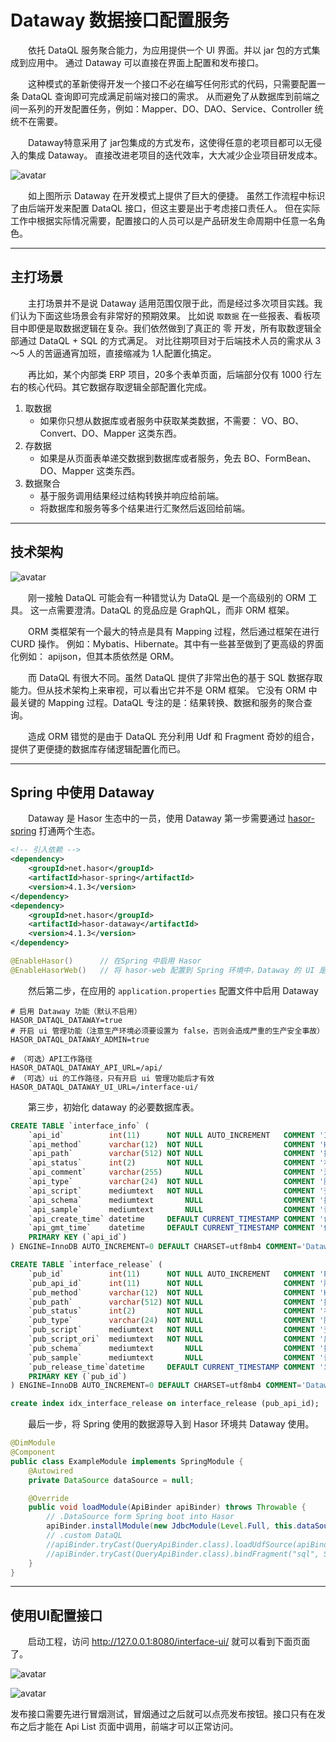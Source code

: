 # Dataway 数据接口配置服务

&emsp;&emsp;依托 DataQL 服务聚合能力，为应用提供一个 UI 界面。并以 jar 包的方式集成到应用中。
通过 Dataway 可以直接在界面上配置和发布接口。

&emsp;&emsp;这种模式的革新使得开发一个接口不必在编写任何形式的代码，只需要配置一条 DataQL 查询即可完成满足前端对接口的需求。
从而避免了从数据库到前端之间一系列的开发配置任务，例如：Mapper、DO、DAO、Service、Controller 统统不在需要。

&emsp;&emsp;Dataway特意采用了 jar包集成的方式发布，这使得任意的老项目都可以无侵入的集成 Dataway。
直接改进老项目的迭代效率，大大减少企业项目研发成本。

![avatar](https://www.hasor.net/web/_images/CC2_A633_6D5C_MK4L.png)

&emsp;&emsp;如上图所示 Dataway 在开发模式上提供了巨大的便捷。
虽然工作流程中标识了由后端开发来配置 DataQL 接口，但这主要是出于考虑接口责任人。
但在实际工作中根据实际情况需要，配置接口的人员可以是产品研发生命周期中任意一名角色。

----------
## 主打场景

&emsp;&emsp;主打场景并不是说 Dataway 适用范围仅限于此，而是经过多次项目实践。我们认为下面这些场景会有非常好的预期效果。
比如说 ``取数据`` 在一些报表、看板项目中即便是取数据逻辑在复杂。我们依然做到了真正的 零 开发，所有取数逻辑全部通过 DataQL + SQL 的方式满足。
对比往期项目对于后端技术人员的需求从 3～5 人的苦逼通宵加班，直接缩减为 1人配置化搞定。

&emsp;&emsp;再比如，某个内部类 ERP 项目，20多个表单页面，后端部分仅有 1000 行左右的核心代码。其它数据存取逻辑全部配置化完成。


01. 取数据
    - 如果你只想从数据库或者服务中获取某类数据，不需要： VO、BO、Convert、DO、Mapper 这类东西。
02. 存数据
    - 如果是从页面表单递交数据到数据库或者服务，免去 BO、FormBean、DO、Mapper 这类东西。
03. 数据聚合
    - 基于服务调用结果经过结构转换并响应给前端。
    - 将数据库和服务等多个结果进行汇聚然后返回给前端。

----------
## 技术架构

![avatar](https://www.hasor.net/web/_images/CC2_B633_6D5C_MK4L.png)

&emsp;&emsp;刚一接触 DataQL 可能会有一种错觉认为 DataQL 是一个高级别的 ORM 工具。
这一点需要澄清。DataQL 的竞品应是 GraphQL，而非 ORM 框架。

&emsp;&emsp;ORM 类框架有一个最大的特点是具有 Mapping 过程，然后通过框架在进行 CURD 操作。
例如：Mybatis、Hibernate。其中有一些甚至做到了更高级的界面化例如： apijson，但其本质依然是 ORM。

&emsp;&emsp;而 DataQL 有很大不同。虽然 DataQL 提供了非常出色的基于 SQL 数据存取能力。但从技术架构上来审视，可以看出它并不是 ORM 框架。
它没有 ORM 中最关键的 Mapping 过程。DataQL 专注的是：结果转换、数据和服务的聚合查询。

&emsp;&emsp;造成 ORM 错觉的是由于 DataQL 充分利用 Udf 和 Fragment 奇妙的组合，提供了更便捷的数据库存储逻辑配置化而已。

----------
## Spring 中使用 Dataway

&emsp;&emsp;Dataway 是 Hasor 生态中的一员，使用 Dataway 第一步需要通过 [hasor-spring](https://www.hasor.net/web/spring/index.html) 打通两个生态。

```xml
<!-- 引入依赖 -->
<dependency>
    <groupId>net.hasor</groupId>
    <artifactId>hasor-spring</artifactId>
    <version>4.1.3</version>
</dependency>
<dependency>
    <groupId>net.hasor</groupId>
    <artifactId>hasor-dataway</artifactId>
    <version>4.1.3</version>
</dependency>
```

```java
@EnableHasor()      // 在Spring 中启用 Hasor
@EnableHasorWeb()   // 将 hasor-web 配置到 Spring 环境中，Dataway 的 UI 是通过 hasor-web 提供服务。
```

&emsp;&emsp;然后第二步，在应用的 `application.properties` 配置文件中启用 Dataway

```properties
# 启用 Dataway 功能（默认不启用）
HASOR_DATAQL_DATAWAY=true
# 开启 ui 管理功能（注意生产环境必须要设置为 false，否则会造成严重的生产安全事故）
HASOR_DATAQL_DATAWAY_ADMIN=true

# （可选）API工作路径
HASOR_DATAQL_DATAWAY_API_URL=/api/
# （可选）ui 的工作路径，只有开启 ui 管理功能后才有效
HASOR_DATAQL_DATAWAY_UI_URL=/interface-ui/
```

&emsp;&emsp;第三步，初始化 dataway 的必要数据库表。

```sql
CREATE TABLE `interface_info` (
    `api_id`          int(11)      NOT NULL AUTO_INCREMENT   COMMENT 'ID',
    `api_method`      varchar(12)  NOT NULL                  COMMENT 'HttpMethod：GET、PUT、POST',
    `api_path`        varchar(512) NOT NULL                  COMMENT '拦截路径',
    `api_status`      int(2)       NOT NULL                  COMMENT '状态：0草稿，1发布，2有变更，3禁用',
    `api_comment`     varchar(255)     NULL                  COMMENT '注释',
    `api_type`        varchar(24)  NOT NULL                  COMMENT '脚本类型：SQL、DataQL',
    `api_script`      mediumtext   NOT NULL                  COMMENT '查询脚本：xxxxxxx',
    `api_schema`      mediumtext       NULL                  COMMENT '接口的请求/响应数据结构',
    `api_sample`      mediumtext       NULL                  COMMENT '请求/响应/请求头样本数据',
    `api_create_time` datetime     DEFAULT CURRENT_TIMESTAMP COMMENT '创建时间',
    `api_gmt_time`    datetime     DEFAULT CURRENT_TIMESTAMP COMMENT '修改时间',
    PRIMARY KEY (`api_id`)
) ENGINE=InnoDB AUTO_INCREMENT=0 DEFAULT CHARSET=utf8mb4 COMMENT='Dataway 中的API';

CREATE TABLE `interface_release` (
    `pub_id`          int(11)      NOT NULL AUTO_INCREMENT   COMMENT 'Publish ID',
    `pub_api_id`      int(11)      NOT NULL                  COMMENT '所属API ID',
    `pub_method`      varchar(12)  NOT NULL                  COMMENT 'HttpMethod：GET、PUT、POST',
    `pub_path`        varchar(512) NOT NULL                  COMMENT '拦截路径',
    `pub_status`      int(2)       NOT NULL                  COMMENT '状态：0有效，1无效（可能被下线）',
    `pub_type`        varchar(24)  NOT NULL                  COMMENT '脚本类型：SQL、DataQL',
    `pub_script`      mediumtext   NOT NULL                  COMMENT '查询脚本：xxxxxxx',
    `pub_script_ori`  mediumtext   NOT NULL                  COMMENT '原始查询脚本，仅当类型为SQL时不同',
    `pub_schema`      mediumtext       NULL                  COMMENT '接口的请求/响应数据结构',
    `pub_sample`      mediumtext       NULL                  COMMENT '请求/响应/请求头样本数据',
    `pub_release_time`datetime     DEFAULT CURRENT_TIMESTAMP COMMENT '发布时间（下线不更新）',
    PRIMARY KEY (`pub_id`)
) ENGINE=InnoDB AUTO_INCREMENT=0 DEFAULT CHARSET=utf8mb4 COMMENT='Dataway API 发布历史。';

create index idx_interface_release on interface_release (pub_api_id);
```

&emsp;&emsp;最后一步，将 Spring 使用的数据源导入到 Hasor 环境共 Dataway 使用。

```java
@DimModule
@Component
public class ExampleModule implements SpringModule {
    @Autowired
    private DataSource dataSource = null;

    @Override
    public void loadModule(ApiBinder apiBinder) throws Throwable {
        // .DataSource form Spring boot into Hasor
        apiBinder.installModule(new JdbcModule(Level.Full, this.dataSource));
        // .custom DataQL
        //apiBinder.tryCast(QueryApiBinder.class).loadUdfSource(apiBinder.findClass(DimUdfSource.class));
        //apiBinder.tryCast(QueryApiBinder.class).bindFragment("sql", SqlFragment.class);
    }
}
```

----------
## 使用UI配置接口

&emsp;&emsp;启动工程，访问 http://127.0.0.1:8080/interface-ui/ 就可以看到下面页面了。

![avatar](https://www.hasor.net/web/_images/CC2_C633_6D5C_MK4L.png)

![avatar](https://www.hasor.net/web/_images/CC2_D633_6D5C_MK4L.png)

发布接口需要先进行冒烟测试，冒烟通过之后就可以点亮发布按钮。接口只有在发布之后才能在 Api List 页面中调用，前端才可以正常访问。
